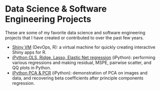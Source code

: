 # Data Science & Software Engineering Projects
These are some of my favorite data science and software engineering projects
that I have created or contributed to over the past few years.

* [Shiny VM](https://github.com/nsh87/shinyVM) (DevOps, R): a virtual machine
  for quickly creating interactive Shiny apps for R.
* [iPython OLS, Ridge, Lasso, Elastic Net regression](ipython_notebooks/Regression.ipynb)
  (iPython): performing various regressions and making residual, MSPE, pairwise
  scatter, and QQ plots in Python.
* [iPython PCA & PCR](ipython_notebooks/PCA_and_PCR.ipynb) (iPython):
  demonstration of PCA on images and data, and recovering beta coefficients
  after principle components regression.
